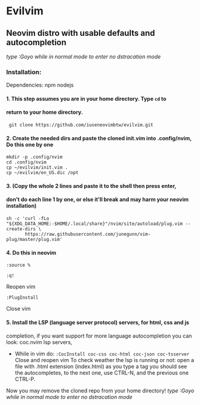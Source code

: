 # Evilvim
## Neovim distro with usable defaults and autocompletion
*type :Goyo while in normal mode to enter no dstracation mode*

### Installation: 

Dependencies: npm nodejs

#### 1. This step assumes you are in your home directory. Type `cd` to 
#### return to your home directory. 

```
 git clone https://github.com/iuseneovimbtw/evilvim.git
```


####
#### 2. Create the needed dirs and paste the cloned init.vim into .config/nvim, Do this one by one
```
mkdir -p .config/nvim
cd .config/nvim
cp ~/evilvim/init.vim .
cp ~/evilvim/en_US.dic /opt
```
#### 3. (Copy the whole 2 lines and paste it to the shell then press enter,
#### don't do each line 1 by one, or else it'll break and may harm your neovim installation)

```
sh -c 'curl -fLo "${XDG_DATA_HOME:-$HOME/.local/share}"/nvim/site/autoload/plug.vim --create-dirs \
       https://raw.githubusercontent.com/junegunn/vim-plug/master/plug.vim'
```
       
#### 4. Do this in neovim

`:source %`

`:q!`

 Reopen vim

`:PlugInstall`

 Close vim

#### 5. Install the LSP (language server protocol) servers, for html, css and js 
completion, if you want support for more language autocompletion you can 
look: coc.nvim lsp servers,  
- While in vim do:
`:CocInstall coc-css coc-html coc-json coc-tsserver`
Close and reopen vim 
To check weather the lsp is running or not:
open a file with .html extension (index.html)
as you type a tag you should see the autocompletes, to the next one, use 
CTRL-N, and the previous one CTRL-P.

Now you may remove the cloned repo from your home directory!
*type :Goyo while in normal mode to enter no dstracation mode*




